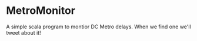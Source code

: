 # MetroMonitor

A simple scala program to montior DC Metro delays. When we find one we'll tweet about it!

